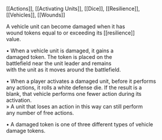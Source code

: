 [[Actions]], [[Activating Units]], [[Dice]], [[Resilience]],  
[[Vehicles]], [[Wounds]]

A vehicle unit can become damaged when it has  
wound tokens equal to or exceeding its [[resilience]]  
value.  

• When a vehicle unit is damaged, it gains a  
damaged token. The token is placed on the  
battlefield near the unit leader and remains  
with the unit as it moves around the battlefield.  

• When a player activates a damaged unit, before it performs  
any actions, it rolls a white defense die. If the result is a  
blank, that vehicle performs one fewer action during its  
activation.  
» A unit that loses an action in this way can still perform  
any number of free actions.  

• A damaged token is one of three different types of vehicle  
damage tokens. 